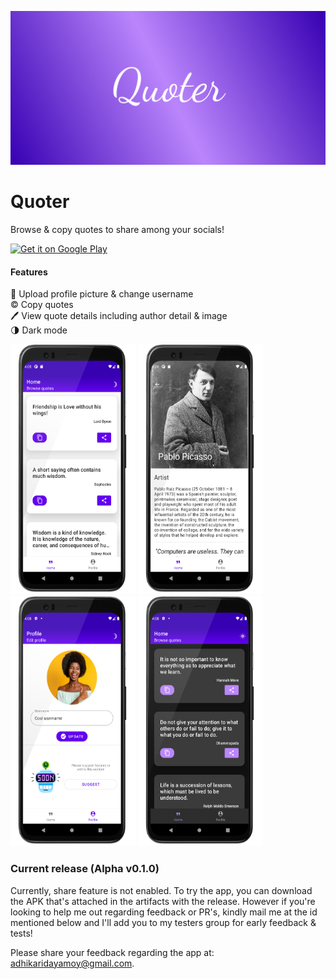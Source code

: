 ![Banner](https://github.com/Damercy/Quoter/blob/master/screenshots/Quoter.png "Banner")

# Quoter
Browse &amp; copy quotes to share among your socials!
<p float="left">
<a href='https://play.google.com/store/apps/details?id=com.dayaonweb.quoter&pcampaignid=pcampaignidMKT-Other-global-all-co-prtnr-py-PartBadge-Mar2515-1'><img alt='Get it on Google Play' src='https://play.google.com/intl/en_us/badges/static/images/badges/en_badge_web_generic.png' width=500 height=200/></a>
 </p>

#### Features
📸  Upload profile picture & change username  
©️  Copy quotes  
🖊️ View quote details including author detail & image  
🌗   Dark mode  

<p float="left">
<img src="screenshots/Screenshot_main'.png" width=200 height=400 />
<img src="screenshots/Screenshot_main_detailed.png" width=200 height=400 />
<img src="screenshots/Screenshot_profile.png" width=200 height=400 />
<img src="screenshots/Screenshot_main_dark.png" width=200 height=400 />
</p>

### Current release (Alpha v0.1.0)
Currently, share feature is not enabled. To try the app, you can download the APK that's attached in the artifacts with the release. However if you're looking to help me out regarding feedback or PR's, kindly mail me at the id mentioned below and I'll add you to my testers group for early feedback & tests!

 Please share your feedback regarding the app at: adhikaridayamoy@gmail.com.
